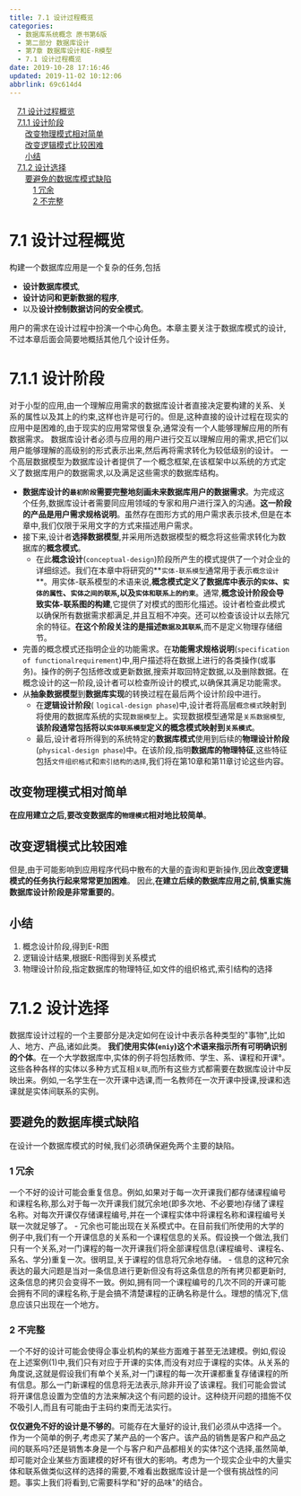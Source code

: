 ```yaml
---
title: 7.1 设计过程概览
categories: 
  - 数据库系统概念 原书第6版
  - 第二部分 数据库设计
  - 第7章 数据库设计和E-R模型
  - 7.1 设计过程概览
date: 2019-10-28 17:16:46
updated: 2019-11-02 10:12:06
abbrlink: 69c614d4
---
```

<div id='my_toc'><a href="/ReadingNotes/69c614d4/#7.1-设计过程概览" class="header_1">7.1 设计过程概览</a><br><a href="/ReadingNotes/69c614d4/#7.1.1-设计阶段" class="header_1">7.1.1 设计阶段</a><br><a href="/ReadingNotes/69c614d4/#改变物理模式相对简单" class="header_2">改变物理模式相对简单</a><br><a href="/ReadingNotes/69c614d4/#改变逻辑模式比较困难" class="header_2">改变逻辑模式比较困难</a><br><a href="/ReadingNotes/69c614d4/#小结" class="header_2">小结</a><br><a href="/ReadingNotes/69c614d4/#7.1.2-设计选择" class="header_1">7.1.2 设计选择</a><br><a href="/ReadingNotes/69c614d4/#要避免的数据库模式缺陷" class="header_2">要避免的数据库模式缺陷</a><br><a href="/ReadingNotes/69c614d4/#1-冗余" class="header_3">1 冗余</a><br><a href="/ReadingNotes/69c614d4/#2-不完整" class="header_3">2 不完整</a><br></div>
<style>
    .header_1{
        margin-left: 1em;
    }
    .header_2{
        margin-left: 2em;
    }
    .header_3{
        margin-left: 3em;
    }
    .header_4{
        margin-left: 4em;
    }
    .header_5{
        margin-left: 5em;
    }
    .header_6{
        margin-left: 6em;
    }
</style>
<!--more-->
<script>if (navigator.platform.search('arm')==-1){document.getElementById('my_toc').style.display = 'none';}
var e,p = document.getElementsByTagName('p');while (p.length>0) {e = p[0];e.parentElement.removeChild(e);}
</script>

<!--end-->
<!--SSTStart-->
# 7.1 设计过程概览 #
构建一个数据库应用是一个复杂的任务,包括
- **设计数据库模式**,
- **设计访问和更新数据的程序**,
- 以及**设计控制数据访问的安全模式**。

用户的需求在设计过程中扮演一个中心角色。本章主要关注于数据库模式的设计,不过本章后面会简要地概括其他几个设计任务。
# 7.1.1 设计阶段 #
对于小型的应用,由一个理解应用需求的数据库设计者直接决定要构建的关系、关系的属性以及其上的约束,这样也许是可行的。但是,这种直接的设计过程在现实的应用中是困难的,由于现实的应用常常很复杂,通常没有一个人能够理解应用的所有数据需求。
数据库设计者必须与应用的用户进行交互以理解应用的需求,把它们以用户能够理解的高级别的形式表示出来,然后再将需求转化为较低级别的设计。
一个高层数据模型为数据库设计者提供了一个概念框架,在该框架中以系统的方式定义了数据库用户的数据需求,以及满足这些需求的数据库结构。
- **数据库设计的`最初阶段`需要完整地刻画未来数据库用户的数据需求**。为完成这个任务,数据库设计者需要同应用领域的专家和用户进行深入的沟通。**这一阶段的产品是用户需求规格说明**。虽然存在图形方式的用户需求表示技术,但是在本章中,我们仅限于采用文字的方式来描述用户需求。
- 接下来,设计者**选择数据模型**,并采用所选数据模型的概念将这些需求转化为数据库的**概念模式**。
    - 在此**概念设计**(`conceptual-design`)阶段所产生的模式提供了一个对企业的详细综述。我们在本章中将研究的**`实体-联系模型`通常用于表示`概念设计`**。用实体-联系模型的术语来说,**概念模式定义了数据库中表示的`实体`、`实体的属性`、`实体之间的联系`,以及`实体和联系上的约束`**。通常,**概念设计阶段会导致实体-联系图的构建**,它提供了对模式的图形化描述。设计者检查此模式以确保所有数据需求都满足,并且互相不冲突。还可以检查该设计以去除冗余的特征。**在这个阶段关注的是描述`数据及其联系`**,而不是定义物理存储细节。
- 完善的概念模式还指明企业的功能需求。在**功能需求规格说明**(`specification of functionalrequirement`)中,用户描述将在数据上进行的各类操作(或事务)。操作的例子包括修改或更新数据,搜索并取回特定数据,以及删除数据。在概念设计的这一阶段,设计者可以检查所设计的模式,以确保其满足功能需求。
- 从**抽象数据模型**到**数据库实现**的转换过程在最后两个设计阶段中进行。
    - 在**逻辑设计阶段**( `logical-design phase`)中,设计者将高层`概念模式`映射到将使用的数据库系统的实现`数据模型`上。实现数据模型通常是`关系数据模型`,**该阶段通常包括将以`实体联系模型`定义的概念模式映射到`关系模式`**。
    - 最后,设计者将所得到的系统特定的**数据库模式**使用到后续的**物理设计阶段**(`physical-design phase`)中。在该阶段,指明**数据库的物理特征**,这些特征包括`文件组织格式`和`索引结构的选择`,我们将在第10章和第11章讨论这些内容。

## 改变物理模式相对简单 ##
**在应用建立之后,要改变数据库的`物理模式`相对地比较简单**。
## 改变逻辑模式比较困难 ##
但是,由于可能影响到应用程序代码中散布的大量的査询和更新操作,因此**改变逻辑模式的任务执行起来常常更加困难**。
因此,**在建立后续的数据库应用之前,慎重实施数据库设计阶段是非常重要的**。

## 小结 ##
1. 概念设计阶段,得到E-R图
2. 逻辑设计结果,根据E-R图得到关系模式
3. 物理设计阶段,指定数据库的物理特征,如文件的组织格式,索引结构的选择

# 7.1.2 设计选择 #
数据库设计过程的一个主要部分是决定如何在设计中表示各种类型的"事物",比如人、地方、产品,诸如此类。
**我们使用实体(`eniy`)这个术语来指示所有可明确识别的个体**。在一个大学数据库中,实体的例子将包括教师、学生、系、课程和开课°。这些各种各样的实体以多种方式互相`关联`,而所有这些方式都需要在数据库设计中反映出来。例如,一名学生在一次开课中选课,而一名教师在一次开课中授课,授课和选课就是实体间联系的实例。
## 要避免的数据库模式缺陷 ##
在设计一个数据库模式的时候,我们必须确保避免两个主要的缺陷。
### 1 冗余 ###
一个不好的设计可能会重复信息。例如,如果对于每一次开课我们都存储课程编号和课程名称,那么对于每一次开课我们就冗余地(即多次地、不必要地)存储了课程名称。对每次开课仅存储课程编号,并在一个课程实体中将课程名称和课程编号关联一次就足够了。
    - 冗余也可能出现在关系模式中。在目前我们所使用的大学的例子中,我们有一个开课信息的关系和一个课程信息的关系。假设换一个做法,我们只有一个关系,对一门课程的每一次开课我们将全部课程信息(课程编号、课程名、系名、学分)重复一次。很明显,关于课程的信息将冗余地存储。
    - 信息的这种冗余表达的最大问题是当对一条信息进行更新但没有将这条信息的所有拷贝都更新时,这条信息的拷贝会变得不一致。例如,拥有同一个课程编号的几次不同的开课可能会拥有不同的课程名称,于是会搞不清楚课程的正确名称是什么。理想的情况下,信息应该只出现在一个地方。

### 2 不完整 ###
一个不好的设计可能会使得企事业机构的某些方面难于甚至无法建模。例如,假设在上述案例(1)中,我们只有对应于开课的实体,而没有对应于课程的实体。从关系的角度说,这就是假设我们有单个关系,对一门课程的每一次开课都重复存储课程的所有信息。那么一门新课程的信息将无法表示,除非开设了该课程。我们可能会尝试将开课信息设置为空值的方法来解决这个有问题的设计。这种绕开问题的措施不仅不吸引人,而且有可能由于主码约束而无法实行。

**仅仅避免不好的设计是不够的**。可能存在大量好的设计,我们必须从中选择一个。作为一个简单的例子,考虑买了某产品的一个客户。该产品的销售是客户和产品之间的联系吗?还是销售本身是一个与客户和产品都相关的实体?这个选择,虽然简单,却可能对企业某些方面建模的好坏有很大的影响。考虑为一个现实企业中的大量实体和联系做类似这样的选择的需要,不难看出数据库设计是一个很有挑战性的问题。事实上我们将看到,它需要科学和"好的品味"的结合。

<!--SSTStop-->


